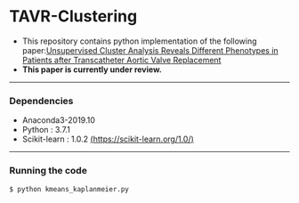 # TAVR-Clustering
* This repository contains python implementation of the following paper:[Unsupervised Cluster Analysis Reveals Different Phenotypes in Patients after Transcatheter Aortic Valve Replacement](https://academic.oup.com/ehjopen)
* **This paper is currently under review.**

---
### Dependencies
* Anaconda3-2019.10
* Python : 3.7.1 
* Scikit-learn : 1.0.2 [(https://scikit-learn.org/1.0/)](https://scikit-learn.org/1.0/) 
---
### Running the code
```
$ python kmeans_kaplanmeier.py
```

